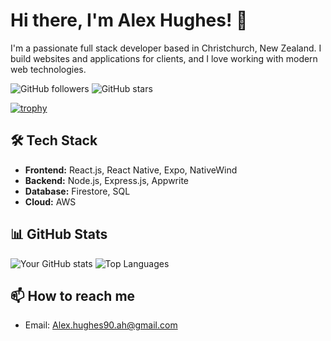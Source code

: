 # Hi there, I'm Alex Hughes! 👋

I'm a passionate full stack developer based in Christchurch, New Zealand. I build websites and applications for clients, and I love working with modern web technologies.

![GitHub followers](https://img.shields.io/github/followers/Mrmcmxc?label=Follow&style=social)
![GitHub stars](https://img.shields.io/github/stars/Mrmcmxc?affiliations=OWNER%2CCOLLABORATOR&style=social)

[![trophy](https://github-profile-trophy.vercel.app/?username=Mrmcmxc)](https://github.com/ryo-ma/github-profile-trophy)
## 🛠️ Tech Stack

- **Frontend:** React.js, React Native, Expo, NativeWind
- **Backend:** Node.js, Express.js, Appwrite
- **Database:** Firestore, SQL
- **Cloud:** AWS

## 📊 GitHub Stats

![Your GitHub stats](https://github-readme-stats.vercel.app/api?username=Mrmcmxc&show_icons=true&theme=radical)
![Top Languages](https://github-readme-stats.vercel.app/api/top-langs/?username=Mrmcmxc&layout=compact&theme=radical)


## 📫 How to reach me
- Email: Alex.hughes90.ah@gmail.com
